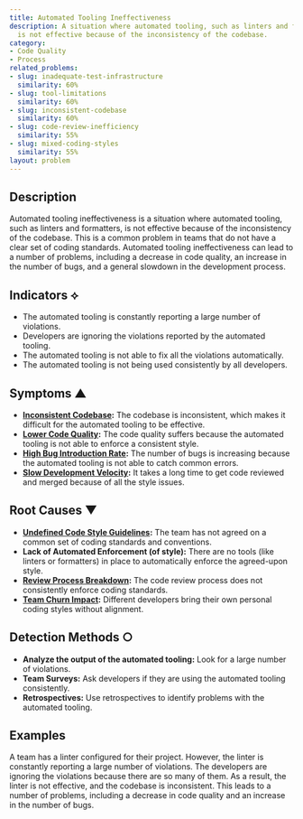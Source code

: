```yaml
---
title: Automated Tooling Ineffectiveness
description: A situation where automated tooling, such as linters and formatters,
  is not effective because of the inconsistency of the codebase.
category:
- Code Quality
- Process
related_problems:
- slug: inadequate-test-infrastructure
  similarity: 60%
- slug: tool-limitations
  similarity: 60%
- slug: inconsistent-codebase
  similarity: 60%
- slug: code-review-inefficiency
  similarity: 55%
- slug: mixed-coding-styles
  similarity: 55%
layout: problem
---
```


## Description
Automated tooling ineffectiveness is a situation where automated tooling, such as linters and formatters, is not effective because of the inconsistency of the codebase. This is a common problem in teams that do not have a clear set of coding standards. Automated tooling ineffectiveness can lead to a number of problems, including a decrease in code quality, an increase in the number of bugs, and a general slowdown in the development process.

## Indicators ⟡
- The automated tooling is constantly reporting a large number of violations.
- Developers are ignoring the violations reported by the automated tooling.
- The automated tooling is not able to fix all the violations automatically.
- The automated tooling is not being used consistently by all developers.

## Symptoms ▲
- **[Inconsistent Codebase](inconsistent-codebase.md):** The codebase is inconsistent, which makes it difficult for the automated tooling to be effective.
- **[Lower Code Quality](lower-code-quality.md):** The code quality suffers because the automated tooling is not able to enforce a consistent style.
- **[High Bug Introduction Rate](high-bug-introduction-rate.md):** The number of bugs is increasing because the automated tooling is not able to catch common errors.
- **[Slow Development Velocity](slow-development-velocity.md):** It takes a long time to get code reviewed and merged because of all the style issues.

## Root Causes ▼
- **[Undefined Code Style Guidelines](undefined-code-style-guidelines.md):** The team has not agreed on a common set of coding standards and conventions.
- **Lack of Automated Enforcement (of style):** There are no tools (like linters or formatters) in place to automatically enforce the agreed-upon style.
- **[Review Process Breakdown](review-process-breakdown.md):** The code review process does not consistently enforce coding standards.
- **[Team Churn Impact](team-churn-impact.md):** Different developers bring their own personal coding styles without alignment.

## Detection Methods ○
- **Analyze the output of the automated tooling:** Look for a large number of violations.
- **Team Surveys:** Ask developers if they are using the automated tooling consistently.
- **Retrospectives:** Use retrospectives to identify problems with the automated tooling.

## Examples
A team has a linter configured for their project. However, the linter is constantly reporting a large number of violations. The developers are ignoring the violations because there are so many of them. As a result, the linter is not effective, and the codebase is inconsistent. This leads to a number of problems, including a decrease in code quality and an increase in the number of bugs.
